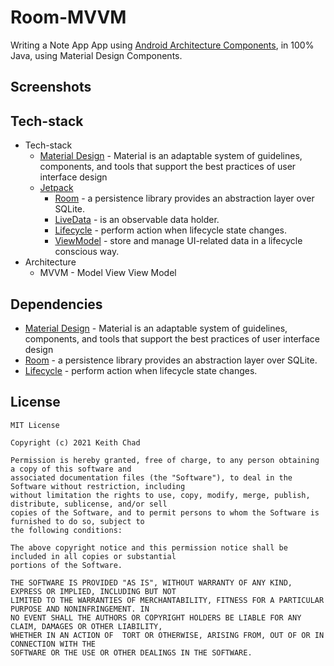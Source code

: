 # Room-MVVM

Writing a Note App App using [Android Architecture Components](https://developer.android.com/topic/libraries/architecture/), in 100% Java, using Material Design Components.

## Screenshots



## Tech-stack

* Tech-stack
    * [Material Design](https://material.io/design) - Material is an adaptable system of guidelines, components, and tools that support the best practices of user interface design
    * [Jetpack](https://developer.android.com/jetpack)
        * [Room](https://developer.android.com/topic/libraries/architecture/room) - a persistence library provides an abstraction layer over SQLite.
        * [LiveData](https://developer.android.com/topic/libraries/architecture/livedata) - is an observable data holder.
        * [Lifecycle](https://developer.android.com/topic/libraries/architecture/lifecycle) - perform action when lifecycle state changes.
        * [ViewModel](https://developer.android.com/topic/libraries/architecture/viewmodel) - store and manage UI-related data in a lifecycle conscious way.
* Architecture
    * MVVM - Model View View Model

## Dependencies
  * [Material Design](https://material.io/design) - Material is an adaptable system of guidelines, components, and tools that support the best practices of user interface design
  * [Room](https://developer.android.com/topic/libraries/architecture/room) - a persistence library provides an abstraction layer over SQLite.
  * [Lifecycle](https://developer.android.com/topic/libraries/architecture/lifecycle) - perform action when lifecycle state changes.
  
## License
```
MIT License

Copyright (c) 2021 Keith Chad

Permission is hereby granted, free of charge, to any person obtaining a copy of this software and
associated documentation files (the "Software"), to deal in the Software without restriction, including
without limitation the rights to use, copy, modify, merge, publish, distribute, sublicense, and/or sell
copies of the Software, and to permit persons to whom the Software is furnished to do so, subject to
the following conditions:

The above copyright notice and this permission notice shall be included in all copies or substantial
portions of the Software.

THE SOFTWARE IS PROVIDED "AS IS", WITHOUT WARRANTY OF ANY KIND, EXPRESS OR IMPLIED, INCLUDING BUT NOT
LIMITED TO THE WARRANTIES OF MERCHANTABILITY, FITNESS FOR A PARTICULAR PURPOSE AND NONINFRINGEMENT. IN
NO EVENT SHALL THE AUTHORS OR COPYRIGHT HOLDERS BE LIABLE FOR ANY CLAIM, DAMAGES OR OTHER LIABILITY,
WHETHER IN AN ACTION OF  TORT OR OTHERWISE, ARISING FROM, OUT OF OR IN CONNECTION WITH THE
SOFTWARE OR THE USE OR OTHER DEALINGS IN THE SOFTWARE.
```
